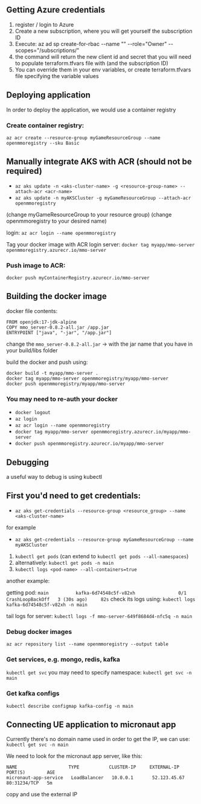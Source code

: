 ## Getting Azure credentials
1. register / login to Azure
2. Create a new subscription, where you will get yourself the subscription ID
3. Execute: az ad sp create-for-rbac --name "<service-principal-name>" --role="Owner" --scopes="/subscriptions/<subscription-id>"
4. the command will return the new client id and secret that you will need to populate terraform.tfvars file with (and the subscription ID)
5. You can override them in your env variables, or create terraform.tfvars file specifying the variable values

## Deploying application
In order to deploy the application, we would use a container registry

### Create container registry:
`az acr create --resource-group myGameResourceGroup --name openmmoregistry --sku Basic`

## Manually integrate AKS with ACR (should not be required)
- `az aks update -n <aks-cluster-name> -g <resource-group-name> --attach-acr <acr-name>`
- `az aks update -n myAKSCluster -g myGameResourceGroup --attach-acr openmmoregistry`

(change myGameResourceGroup to your resource group)
(change openmmoregistry to your desired name)

login:
`az acr login --name openmmoregistry`

Tag your docker image with ACR login server:
`docker tag myapp/mmo-server openmmoregistry.azurecr.io/mmo-server`

### Push image to ACR:
`docker push myContainerRegistry.azurecr.io/mmo-server`

## Building the docker image

docker file contents:
```
FROM openjdk:17-jdk-alpine
COPY mmo_server-0.8.2-all.jar /app.jar
ENTRYPOINT ["java", "-jar", "/app.jar"]
```

change the `mmo_server-0.8.2-all.jar` -> with the jar name that you have in your build/libs folder

build the docker and push using:
```
docker build -t myapp/mmo-server .
docker tag myapp/mmo-server openmmoregistry/myapp/mmo-server
docker push openmmoregistry/myapp/mmo-server
```

### You may need to re-auth your docker
- `docker logout`
- `az login`
- `az acr login --name openmmoregistry`
- `docker tag myapp/mmo-server openmmoregistry.azurecr.io/myapp/mmo-server`
- `docker push openmmoregistry.azurecr.io/myapp/mmo-server`


## Debugging
a useful way to debug is using kubectl

## First you'd need to get credentials:
- `az aks get-credentials --resource-group <resource_group> --name <aks-cluster-name>`

for example
- `az aks get-credentials --resource-group myGameResourceGroup --name myAKSCluster`

1. `kubectl get pods` (can extend to `kubectl get pods --all-namespaces`)
2. alternatively: `kubectl get pods -n main`
3. `kubectl logs <pod-name> --all-containers=true`

another example:

getting pod: `main          kafka-6d74548c5f-v82xh                0/1     CrashLoopBackOff   3 (30s ago)     82s`
check its logs using: 
`kubectl logs kafka-6d74548c5f-v82xh -n main`

tail logs for server:
`kubectl logs -f mmo-server-649f8684d4-nfc5q -n main`

### Debug docker images
`az acr repository list --name openmmoregistry --output table`

### Get services, e.g. mongo, redis, kafka
`kubectl get svc`
you may need to specify namespace:
`kubectl get svc -n main`

### Get kafka configs
`kubectl describe configmap kafka-config -n main`

## Connecting UE application to micronaut app
Currently there's no domain name used
in order to get the IP, we can use:
`kubectl get svc -n main`

We need to look for the micronaut app server, like this:
```
NAME                   TYPE           CLUSTER-IP     EXTERNAL-IP     PORT(S)        AGE
micronaut-app-service   LoadBalancer   10.0.0.1       52.123.45.67    80:31234/TCP   5m
```

copy and use the external IP